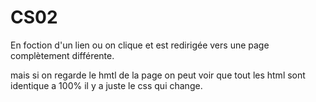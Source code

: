 # CS02

En foction d'un lien ou on clique et est redirigée vers une page complètement différente.

mais si on regarde le hmtl de la page on peut voir que tout les html sont identique a 100% il y a juste le css qui change.

